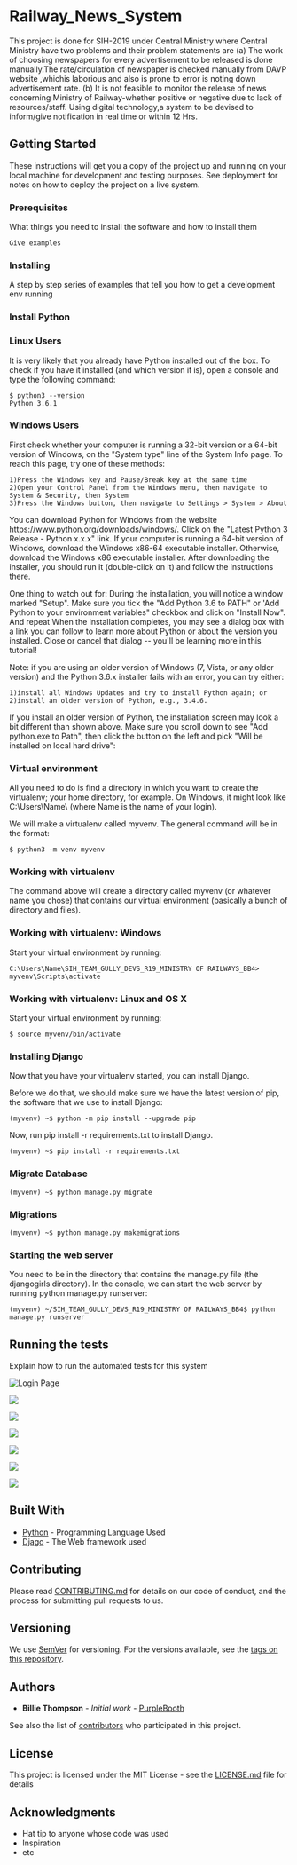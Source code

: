 # Railway_News_System

This project is done for SIH-2019 under Central Ministry where Central Ministry have two problems and their problem statements are
    (a) The work of choosing newspapers for every advertisement to be released is done manually.The rate/circulation of newspaper is checked manually from DAVP website ,whichis laborious and also is prone to error is noting down advertisement rate.
    (b) It is not feasible to monitor the release of news concerning Ministry of Railway-whether positive or negative due to lack of resources/staff. Using digital technology,a system to be devised to inform/give notification in real time or within 12 Hrs.
    
## Getting Started

These instructions will get you a copy of the project up and running on your local machine for development and testing purposes. See deployment for notes on how to deploy the project on a live system.

### Prerequisites

What things you need to install the software and how to install them

```
Give examples
```

### Installing

A step by step series of examples that tell you how to get a development env running
### Install Python

### Linux Users
It is very likely that you already have Python installed out of the box. To check if you have it installed (and which version it is), open a console and type the following command:

```
$ python3 --version
Python 3.6.1
```
### Windows Users
First check whether your computer is running a 32-bit version or a 64-bit version of Windows, on the "System type" line of the System Info page. To reach this page, try one of these methods:

    1)Press the Windows key and Pause/Break key at the same time
    2)Open your Control Panel from the Windows menu, then navigate to System & Security, then System
    3)Press the Windows button, then navigate to Settings > System > About

You can download Python for Windows from the website https://www.python.org/downloads/windows/. Click on the "Latest Python 3 Release - Python x.x.x" link. If your computer is running a 64-bit version of Windows, download the Windows x86-64 executable installer. Otherwise, download the Windows x86 executable installer. After downloading the installer, you should run it (double-click on it) and follow the instructions there.

One thing to watch out for: During the installation, you will notice a window marked "Setup". Make sure you tick the "Add Python 3.6 to PATH" or 'Add Python to your environment variables" checkbox and click on "Install Now".
And repeat
When the installation completes, you may see a dialog box with a link you can follow to learn more about Python or about the version you installed. Close or cancel that dialog -- you'll be learning more in this tutorial!

Note: if you are using an older version of Windows (7, Vista, or any older version) and the Python 3.6.x installer fails with an error, you can try either:

    1)install all Windows Updates and try to install Python again; or
    2)install an older version of Python, e.g., 3.4.6.

If you install an older version of Python, the installation screen may look a bit different than shown above. Make sure you scroll down to see "Add python.exe to Path", then click the button on the left and pick "Will be installed on local hard drive":

### Virtual environment
All you need to do is find a directory in which you want to create the virtualenv; your home directory, for example. On Windows, it might look like C:\Users\Name\ (where Name is the name of your login).

We will make a virtualenv called myvenv. The general command will be in the format:
```
$ python3 -m venv myvenv

```
### Working with virtualenv
The command above will create a directory called myvenv (or whatever name you chose) that contains our virtual environment (basically a bunch of directory and files).

### Working with virtualenv: Windows
Start your virtual environment by running:
```
C:\Users\Name\SIH_TEAM_GULLY_DEVS_R19_MINISTRY OF RAILWAYS_BB4> myvenv\Scripts\activate
```
### Working with virtualenv: Linux and OS X
Start your virtual environment by running:
```
$ source myvenv/bin/activate
```
### Installing Django
Now that you have your virtualenv started, you can install Django.

Before we do that, we should make sure we have the latest version of pip, the software that we use to install Django:
```
(myvenv) ~$ python -m pip install --upgrade pip
```
Now, run pip install -r requirements.txt to install Django.
```
(myvenv) ~$ pip install -r requirements.txt
```
### Migrate Database
```
(myvenv) ~$ python manage.py migrate
```
### Migrations
```
(myvenv) ~$ python manage.py makemigrations
```
### Starting the web server
You need to be in the directory that contains the manage.py file (the djangogirls directory). In the console, we can start the web server by running python manage.py runserver:
```
(myvenv) ~/SIH_TEAM_GULLY_DEVS_R19_MINISTRY OF RAILWAYS_BB4$ python manage.py runserver
```
## Running the tests

Explain how to run the automated tests for this system

![Login Page](https://user-images.githubusercontent.com/29943381/55633462-0cc16a00-57da-11e9-92da-7e17f5f5c692.png)

![](https://user-images.githubusercontent.com/29943381/55633838-d506f200-57da-11e9-918c-111d968fc8d0.png)

![](https://user-images.githubusercontent.com/29943381/55634315-dedd2500-57db-11e9-9b3f-fb0b69f08aa4.png)

![](https://user-images.githubusercontent.com/29943381/55634446-2bc0fb80-57dc-11e9-8448-8070537c41bd.png)

![](https://user-images.githubusercontent.com/29943381/55634597-7478b480-57dc-11e9-994c-e3459bb35b75.png)

![](https://user-images.githubusercontent.com/29943381/55634841-ed780c00-57dc-11e9-901c-07545ff2518b.png)

![](https://user-images.githubusercontent.com/29943381/55635028-5d869200-57dd-11e9-9d27-b4da888fbd4c.png)


## Built With

* [Python](https://www.python.org/) - Programming Language Used
* [Djago](https://www.djangoproject.com/) - The Web framework used


## Contributing

Please read [CONTRIBUTING.md](https://gist.github.com/PurpleBooth/b24679402957c63ec426) for details on our code of conduct, and the process for submitting pull requests to us.

## Versioning

We use [SemVer](http://semver.org/) for versioning. For the versions available, see the [tags on this repository](https://github.com/your/project/tags). 

## Authors

* **Billie Thompson** - *Initial work* - [PurpleBooth](https://github.com/PurpleBooth)

See also the list of [contributors](https://github.com/your/project/contributors) who participated in this project.

## License

This project is licensed under the MIT License - see the [LICENSE.md](LICENSE.md) file for details

## Acknowledgments

* Hat tip to anyone whose code was used
* Inspiration
* etc
